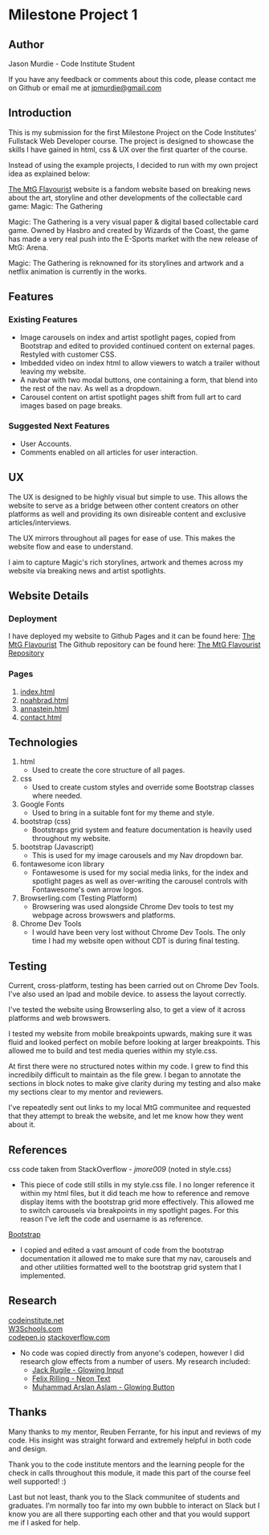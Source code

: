 # Milestone Project 1

## Author

Jason Murdie - Code Institute Student

If you have any feedback or comments about this code, please contact me on Github or email me at jpmurdie@gmail.com

## Introduction

This is my submission for the first Milestone Project on the Code Institutes' Fullstack Web Developer course. 
The project is designed to showcase the skills I have gained in html, css & UX over the first quarter of the course.

Instead of using the example projects, I decided to run with my own project idea as explained below:

[The MtG Flavourist](https://jpmurdie.github.io/Milestone-Project-1-Art-Blog/) website is a fandom website based on breaking news about
the art, storyline and other developments of the collectable card game: Magic: The Gathering

Magic: The Gathering is a very visual paper & digital based collectable card game. Owned by Hasbro and created
by Wizards of the Coast, the game has made a very real push into the E-Sports market with the new release of
MtG: Arena. 

Magic: The Gathering is reknowned for its storylines and artwork and a netflix animation is currently in the works.


## Features

### Existing Features

* Image carousels on index and artist spotlight pages, copied from Bootstrap and edited to provided
    continued content on external pages. Restyled with customer CSS.
* Imbedded video on index html to allow viewers to watch a trailer without leaving my website.
* A navbar with two modal buttons, one containing a form, that blend into the rest of the nav. As well as a dropdown.
* Carousel content on artist spotlight pages shift from full art to card images based on page breaks.

### Suggested Next Features

* User Accounts.
* Comments enabled on all articles for user interaction.

## UX

The UX is designed to be highly visual but simple to use. This allows the website to serve
as a bridge between other content creators on other platforms as well and providing its
own disireable content and exclusive articles/interviews.

The UX mirrors throughout all pages for ease of use. This makes the website flow and ease to understand.

I aim to capture Magic's rich storylines, artwork and themes across my website via breaking news and artist spotlights.

## Website Details

### Deployment

I have deployed my website to Github Pages and it can be found here: [The MtG Flavourist](https://jpmurdie.github.io/Milestone-Project-1-Art-Blog/)
The Github repository can be found here: [The MtG Flavourist Repository](https://github.com/JPMurdie/Milestone-Project-1-Art-Blog)

### Pages

1.  [index.html](https://jpmurdie.github.io/Milestone-Project-1-Art-Blog/)
2.  [noahbrad.html](https://jpmurdie.github.io/Milestone-Project-1-Art-Blog/noahbrad.html)
3.  [annastein.html](https://jpmurdie.github.io/Milestone-Project-1-Art-Blog/annastein.html)
4.  [contact.html](https://jpmurdie.github.io/Milestone-Project-1-Art-Blog/contact.html)



## Technologies

1. html
    * Used to create the core structure of all pages.
2. css
    * Used to create custom styles and override some Bootstrap classes where needed.
3. Google Fonts
    * Used to bring in a suitable font for my theme and style.
4. bootstrap (css)
    * Bootstraps grid system and feature documentation is heavily used throughout my website.
5. bootstrap (Javascript)
    * This is used for my image carousels and my Nav dropdown bar.
6. fontawesome icon library
    * Fontawesome is used for my social media links, for the index and spotlight pages as well
        as over-writing the carousel controls with Fontawesome's own arrow logos.
7. Browserling.com (Testing Platform)
    * Browsering was used alongside Chrome Dev tools to test my webpage across browswers and platforms.
8. Chrome Dev Tools
    * I would have been very lost without Chrome Dev Tools. The only time I had my website open without CDT
        is during final testing.
     

## Testing

Current, cross-platform, testing has been carried out on Chrome Dev Tools.
I've also used an Ipad and mobile device. to assess the layout correctly.

I've tested the website using Browserling also, to get a view of it across platforms and web browswers.

I tested my website from mobile breakpoints upwards, making sure it was fluid and looked perfect on mobile
before looking at larger breakpoints. This allowed me to build and test media queries within my style.css.

At first there were no structured notes within my code. I grew to find this incredibily difficult to maintain as the file grew.
I began to annotate the sections in block notes to make give clarity during my testing and also make my sections
clear to my mentor and reviewers.

I've repeatedly sent out links to my local MtG communitee and requested that they attempt to break the website, and let me know how they went about it.


## References

css code taken from StackOverflow - *jmore009* (noted in style.css)
* This piece of code still stills in my style.css file. I no longer reference it within
my html files, but it did teach me how to reference and remove display items with the bootstrap
grid more effectively. This allowed me to switch carousels via breakpoints in my spotlight pages.
For this reason I've left the code and username is as reference.
        
[Bootstrap](https://getbootstrap.com/)
* I copied and edited a vast amount of code from the bootstrap documentation
it allowed me to make sure that my nav, carousels and and other utilities formatted
well to the bootstrap grid system that I implemented.


## Research

[codeinstitute.net](https://courses.codeinstitute.net/program/FullstackWebDeveloper)  
[W3Schools.com](https://www.w3schools.com)  
[codepen.io](https://codepen.io)
[stackoverflow.com](https://stackoverflow.com)  
* No code was copied directly from anyone's codepen, however I did research glow effects from a number of users. My research included:
    * [Jack Rugile - Glowing Input](https://codepen.io/jackrugile/pen/ABeIi)
    * [Felix Rilling - Neon Text](https://codepen.io/FelixRilling/pen/qzfoc)
    * [Muhammad Arslan Aslam - Glowing Button](https://codepen.io/arximughal/pen/LEpoOJ)


## Thanks

Many thanks to my mentor, Reuben Ferrante, for his input and reviews of my code. His insight was straight forward
and extremely helpful in both code and design.

Thank you to the code institute mentors and the learning people for the check in calls throughout this module, it
made this part of the course feel well supported! :) 

Last but not least, thank you to the Slack communitee of students and graduates. I'm normally too far into my own bubble
to interact on Slack but I know you are all there supporting each other and that you would support me if I asked for help.







